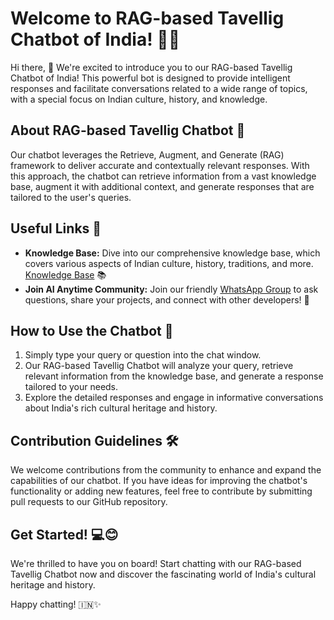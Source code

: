 # Welcome to RAG-based Tavellig Chatbot of India! 🚀🤖

Hi there, 👋 We're excited to introduce you to our RAG-based Tavellig Chatbot of India! This powerful bot is designed to provide intelligent responses and facilitate conversations related to a wide range of topics, with a special focus on Indian culture, history, and knowledge.

## About RAG-based Tavellig Chatbot 🤖

Our chatbot leverages the Retrieve, Augment, and Generate (RAG) framework to deliver accurate and contextually relevant responses. With this approach, the chatbot can retrieve information from a vast knowledge base, augment it with additional context, and generate responses that are tailored to the user's queries.

## Useful Links 🔗

- **Knowledge Base:** Dive into our comprehensive knowledge base, which covers various aspects of Indian culture, history, traditions, and more. [Knowledge Base](https://docs.chainlit.io) 📚
- **Join AI Anytime Community:** Join our friendly [WhatsApp Group](https://discord.gg/ZThrUxbAYw) to ask questions, share your projects, and connect with other developers! 💬

## How to Use the Chatbot 📝

1. Simply type your query or question into the chat window.
2. Our RAG-based Tavellig Chatbot will analyze your query, retrieve relevant information from the knowledge base, and generate a response tailored to your needs.
3. Explore the detailed responses and engage in informative conversations about India's rich cultural heritage and history.

## Contribution Guidelines 🛠️

We welcome contributions from the community to enhance and expand the capabilities of our chatbot. If you have ideas for improving the chatbot's functionality or adding new features, feel free to contribute by submitting pull requests to our GitHub repository.

## Get Started! 💻😊

We're thrilled to have you on board! Start chatting with our RAG-based Tavellig Chatbot now and discover the fascinating world of India's cultural heritage and history.

Happy chatting! 🇮🇳✨
